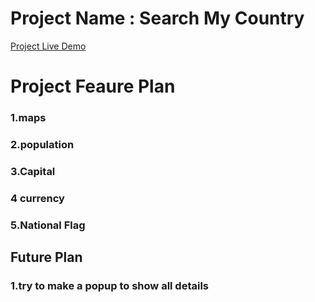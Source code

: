 # Project Name : Search My Country

[Project Live Demo](https://6310d9d573ca0616b5010aea--jade-hamster-962bba.netlify.app/)

# Project Feaure Plan

### 1.maps

### 2.population

### 3.Capital

### 4 currency

### 5.National Flag

## Future Plan

### 1.try to make a popup to show all details

